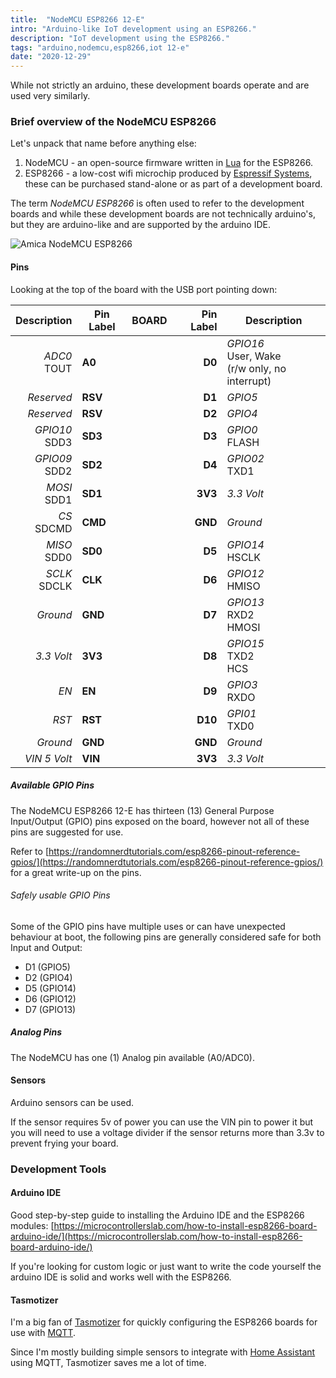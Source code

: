 ```yaml
---
title:  "NodeMCU ESP8266 12-E"
intro: "Arduino-like IoT development using an ESP8266."
description: "IoT development using the ESP8266."
tags: "arduino,nodemcu,esp8266,iot 12-e"
date: "2020-12-29"
---
```


While not strictly an arduino, these development boards operate and are used very similarly.

### Brief overview of the NodeMCU ESP8266

Let's unpack that name before anything else:
1. NodeMCU - an open-source firmware written in [Lua](https://www.lua.org/about.html) for the ESP8266.
2. ESP8266 - a low-cost wifi microchip produced by [Espressif Systems](https://www.espressif.com/en/products/modules/esp8266), these can be purchased stand-alone or as part of a development board.

The term _NodeMCU ESP8266_ is often used to refer to the development boards and while these development boards are not technically arduino's, but they are arduino-like and are supported by the arduino IDE.

![Amica NodeMCU ESP8266](/media/nodemcu-esp8266-amica.jpg)

#### Pins

Looking at the top of the board with the USB port pointing down:

|Description|Pin Label|BOARD|Pin Label|Description|
|-:|-|-|-:|-|
|*ADC0*<br />TOUT|**A0**||**D0**|*GPIO16*<br />User, Wake <br /> (r/w only, no interrupt)|
|*Reserved*|**RSV**||**D1**|*GPIO5*|
|*Reserved*|**RSV**||**D2**|*GPIO4*|
|*GPIO10*<br/>SDD3|**SD3**||**D3**|*GPIO0*<br/>FLASH|
|*GPIO09*<br/>SDD2|**SD2**||**D4**|*GPIO02*<br/>TXD1|
|*MOSI*<br/>SDD1|**SD1**||**3V3**|*3.3 Volt*|
|*CS*<br/>SDCMD|**CMD**||**GND**|*Ground*|
|*MISO*<br/>SDD0|**SD0**||**D5**|*GPIO14*<br/>HSCLK|
|*SCLK*<br/>SDCLK|**CLK**||**D6**|*GPIO12*<br/>HMISO|
|*Ground*|**GND**||**D7**|*GPIO13*<br/>RXD2<br/>HMOSI|
|*3.3 Volt*|**3V3**||**D8**|*GPIO15*<br/>TXD2<br/>HCS|
|*EN*|**EN**||**D9**|*GPIO3*<br/>RXDO|
|*RST*|**RST**||**D10**|*GPI01*<br/>TXD0|
|*Ground*|**GND**||**GND**|*Ground*|
|*VIN 5 Volt*|**VIN**||**3V3**|*3.3 Volt*|

##### Available GPIO Pins

The NodeMCU ESP8266 12-E has thirteen (13) General Purpose Input/Output (GPIO) pins exposed on the board, however not all of these pins are suggested for use.

Refer to [https://randomnerdtutorials.com/esp8266-pinout-reference-gpios/](https://randomnerdtutorials.com/esp8266-pinout-reference-gpios/) for a great write-up on the pins.

###### Safely usable GPIO Pins

Some of the GPIO pins have multiple uses or can have unexpected behaviour at boot, the following pins are generally considered safe for both Input and Output:
- D1 (GPIO5)
- D2 (GPIO4)
- D5 (GPIO14)
- D6 (GPIO12)
- D7 (GPIO13)


##### Analog Pins

The NodeMCU has one (1) Analog pin available (A0/ADC0).

#### Sensors

Arduino sensors can be used.

If the sensor requires 5v of power you can use the VIN pin to power it but you will need to use a voltage divider if the sensor returns more than 3.3v to prevent frying your board.


### Development Tools

#### Arduino IDE

Good step-by-step guide to installing the Arduino IDE and the ESP8266 modules: [https://microcontrollerslab.com/how-to-install-esp8266-board-arduino-ide/](https://microcontrollerslab.com/how-to-install-esp8266-board-arduino-ide/)

If you're looking for custom logic or just want to write the code yourself the arduino IDE is solid and works well with the ESP8266.

#### Tasmotizer

I'm a big fan of [Tasmotizer](https://github.com/tasmota/tasmotizer) for quickly configuring the ESP8266 boards for use with [MQTT](https://mqtt.org/). 

Since I'm mostly building simple sensors to integrate with [Home Assistant](https://www.home-assistant.io/) using MQTT, Tasmotizer saves me a lot of time.

